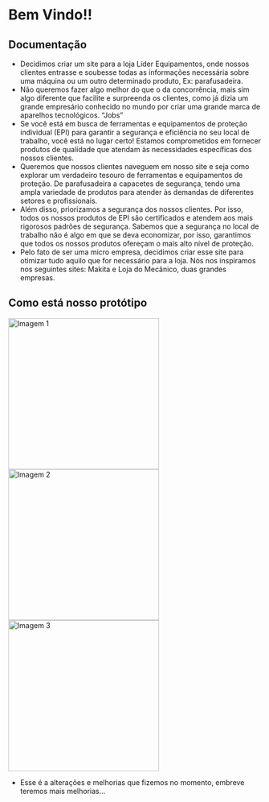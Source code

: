 # Bem Vindo!!
## Documentação
- Decidimos criar um site para a loja Líder Equipamentos, onde nossos clientes entrasse e soubesse todas as informações necessária sobre uma máquina ou um outro determinado produto, Ex: parafusadeira.
- Não queremos fazer algo melhor do que o da concorrência, mais sim algo diferente que facilite e surpreenda os clientes, como já dizia um grande empresário conhecido no mundo por criar uma grande marca de aparelhos tecnológicos. “Jobs”
- Se você está em busca de ferramentas e equipamentos de proteção individual (EPI) para garantir a segurança e eficiência no seu local de trabalho, você está no lugar certo! Estamos comprometidos em fornecer produtos de qualidade que atendam às necessidades específicas dos nossos clientes.
- Queremos que nossos clientes naveguem em nosso site e seja como explorar um verdadeiro tesouro de ferramentas e equipamentos de proteção. De parafusadeira a capacetes de segurança, tendo uma ampla variedade de produtos para atender às demandas de diferentes setores e profissionais.
- Além disso, priorizamos a segurança dos nossos clientes. Por isso, todos os nossos produtos de EPI são certificados e atendem aos mais rigorosos padrões de segurança. Sabemos que a segurança no local de trabalho não é algo em que se deva economizar, por isso, garantimos que todos os nossos produtos ofereçam o mais alto nível de proteção.
- Pelo fato de ser uma micro empresa, decidimos criar esse site para otimizar tudo aquilo que for necessário para a loja.
Nós nos inspiramos nos seguintes sites: Makita e Loja do Mecânico, duas grandes empresas.

##  Como está nosso protótipo

<img  src="https://github.com/Amaral117/TCC/assets/133986503/53f9497c-c1ab-494d-9c9a-f5a83c3ace98" width="300px" height="300px" alt="Imagem 1 ">
 <img src="https://github.com/Amaral117/TCC/assets/133986503/e91e7395-2fda-42c3-967b-ba3105d68cd9"width="300px" height="300px" alt="Imagem 2 ">
 <img src="https://github.com/Amaral117/TCC/assets/133986503/449686c0-9d4a-4c44-b49a-2ff9fb869df1" width="300px" height="300px" alt="Imagem 3">

- Esse é a alterações e melhorias que fizemos no momento, embreve teremos mais melhorias...
